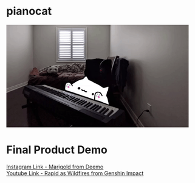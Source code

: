 # pianocat
![Demo](media/demo.gif)

# Final Product Demo
[Instagram Link - Marigold from Deemo](https://www.instagram.com/tv/CHebnNaB49t/?utm_source=ig_web_button_share_sheet)\
[Youtube Link - Rapid as Wildfires from Genshin Impact](https://www.youtube.com/watch?v=eNmnszeAE0E)

